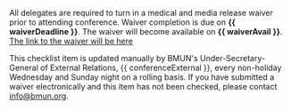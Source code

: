 All delegates are required to turn in a medical and media release waiver prior to attending conference.  Waiver completion is due on **{{ waiverDeadline }}**. The waiver will become available on **{{ waiverAvail }}**. <a href="{{ waiverLink }}" target="_blank"> The link to the waiver will be here </a>

This checklist item is updated manually by BMUN's Under-Secretary-General of External Relations, {{ conferenceExternal }}, every non-holiday Wednesday and Sunday night on a rolling basis. If you have submitted a waiver electronically and this item has not been checked, please contact info@bmun.org.